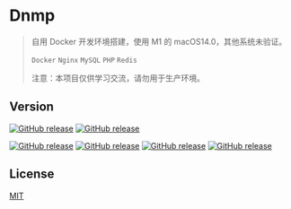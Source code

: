 # Dnmp

> 自用 Docker 开发环境搭建，使用 M1 的 macOS14.0，其他系统未验证。  
> 
> `Docker` `Nginx` `MySQL` `PHP` `Redis`
> 
> 注意：本项目仅供学习交流，请勿用于生产环境。

## Version

[![GitHub release](https://img.shields.io/badge/Docker-v24.0.6-red?logo=docker)](https://img.shields.io/badge/Docker-v24.0.6-red)
[![GitHub release](https://img.shields.io/badge/M1_macOS-v14.0-red?logo=apple)](https://img.shields.io/badge/macOS-v14.0-red)

[![GitHub release](https://img.shields.io/badge/MySQL-v8.0.34-4F5D95?logo=mysql)](https://img.shields.io/badge/MySQL-v8.0.34-4F5D95?logo=mysql)
[![GitHub release](https://img.shields.io/badge/Redis-v7.0.5-4F5D95?logo=redis)](https://img.shields.io/badge/Redis-v7.0.5-4F5D95?logo=redis)
[![GitHub release](https://img.shields.io/badge/Nginx-v1.25.1-4F5D95?logo=nginx)](https://img.shields.io/badge/Nginx-v1.25.1-4F5D95?logo=nginx)
[![GitHub release](https://img.shields.io/badge/PHP-v7.3_/_v8.1-4F5D95?logo=php)](https://img.shields.io/badge/PHP-v7.3_/_v8.1-4F5D95?logo=php)


## License

[MIT](https://opensource.org/licenses/MIT)
